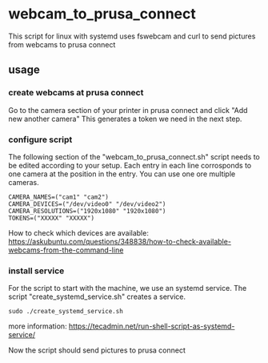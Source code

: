 # webcam_to_prusa_connect
This script for linux with systemd uses fswebcam and curl to send pictures from webcams to prusa connect

## usage

### create webcams at prusa connect
Go to the camera section of your printer in prusa connect and click "Add new another camera"
This generates a token we need in the next step.

### configure script
The following section of the "webcam_to_prusa_connect.sh" script needs to be edited according to your setup. Each entry in each line corrosponds to one camera at the position in the entry. You can use one ore multiple cameras.

    CAMERA_NAMES=("cam1" "cam2")
    CAMERA_DEVICES=("/dev/video0" "/dev/video2")
    CAMERA_RESOLUTIONS=("1920x1080" "1920x1080")
    TOKENS=("XXXXX" "XXXXX")

How to check which devices are available: https://askubuntu.com/questions/348838/how-to-check-available-webcams-from-the-command-line

### install service
For the script to start with the machine, we use an systemd service.
The script "create_systemd_service.sh" creates a service.

    sudo ./create_systemd_service.sh

more information: https://tecadmin.net/run-shell-script-as-systemd-service/

Now the script should send pictures to prusa connect